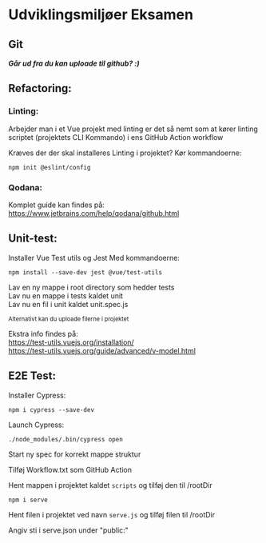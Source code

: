 # Udviklingsmiljøer Eksamen
## Git
***Går ud fra du kan uploade til github? :)***

## Refactoring:
### Linting:
Arbejder man i et Vue projekt med linting er det så nemt som at kører linting scriptet (projektets CLI Kommando) i ens GitHub Action workflow

Kræves der der skal installeres Linting i projektet?
Kør kommandoerne:
```
npm init @eslint/config
```
### Qodana:
Komplet guide kan findes på: <br>
https://www.jetbrains.com/help/qodana/github.html

## Unit-test:
Installer Vue Test utils og Jest
Med kommandoerne:
```
npm install --save-dev jest @vue/test-utils
```
Lav en ny mappe i root directory som hedder tests <br>
Lav nu en mappe i tests kaldet unit <br>
Lav nu en fil i unit kaldet unit.spec.js

<sub>Alternativt kan du uploade filerne i projektet</sub>

Ekstra info findes på: <br>
https://test-utils.vuejs.org/installation/ <br>
https://test-utils.vuejs.org/guide/advanced/v-model.html 

## E2E Test:
Installer Cypress:
```
npm i cypress --save-dev
```
Launch Cypress:
```
./node_modules/.bin/cypress open
```
Start ny spec for korrekt mappe struktur

Tilføj Workflow.txt som GitHub Action

Hent mappen i projektet kaldet `scripts` og tilføj den til /rootDir
```
npm i serve
```
Hent filen i projektet ved navn `serve.js` og tilføj filen til /rootDir

Angiv sti i serve.json under "public:"
